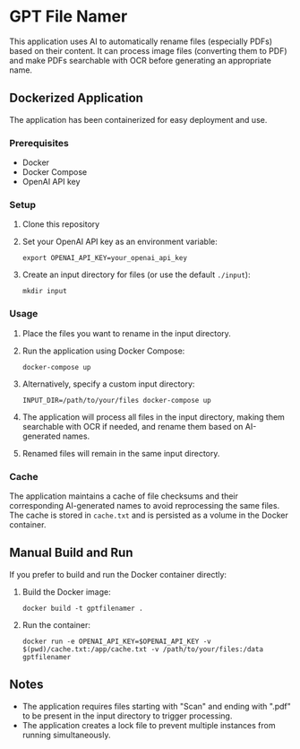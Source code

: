# GPT File Namer

This application uses AI to automatically rename files (especially PDFs) based on their content. It can process image files (converting them to PDF) and make PDFs searchable with OCR before generating an appropriate name.

## Dockerized Application

The application has been containerized for easy deployment and use.

### Prerequisites

- Docker
- Docker Compose
- OpenAI API key

### Setup

1. Clone this repository
2. Set your OpenAI API key as an environment variable:
   ```
   export OPENAI_API_KEY=your_openai_api_key
   ```

3. Create an input directory for files (or use the default `./input`):
   ```
   mkdir input
   ```

### Usage

1. Place the files you want to rename in the input directory.

2. Run the application using Docker Compose:
   ```
   docker-compose up
   ```

3. Alternatively, specify a custom input directory:
   ```
   INPUT_DIR=/path/to/your/files docker-compose up
   ```

4. The application will process all files in the input directory, making them searchable with OCR if needed, and rename them based on AI-generated names.

5. Renamed files will remain in the same input directory.

### Cache

The application maintains a cache of file checksums and their corresponding AI-generated names to avoid reprocessing the same files. The cache is stored in `cache.txt` and is persisted as a volume in the Docker container.

## Manual Build and Run

If you prefer to build and run the Docker container directly:

1. Build the Docker image:
   ```
   docker build -t gptfilenamer .
   ```

2. Run the container:
   ```
   docker run -e OPENAI_API_KEY=$OPENAI_API_KEY -v $(pwd)/cache.txt:/app/cache.txt -v /path/to/your/files:/data gptfilenamer
   ```

## Notes

- The application requires files starting with "Scan" and ending with ".pdf" to be present in the input directory to trigger processing.
- The application creates a lock file to prevent multiple instances from running simultaneously. 